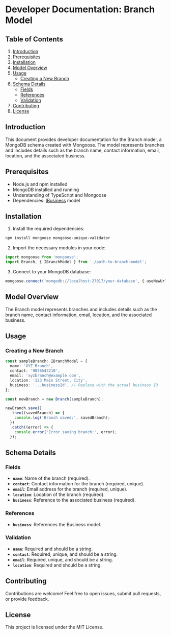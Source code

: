 # Developer Documentation: Branch Model
## Table of Contents
1. [Introduction](#introduction)
1. [Prerequisites](#prerequisites)
1. [Installation](#installation)
1. [Model Overview](#model-overview)
1. [Usage](#usage)
    - [Creating a New Branch](#creating-a-new-branch)
1. [Schema Details](#schema-details)
    - [Fields](#fields)
    - [References](#references)
    - [Validation](#validation)
1. [Contributing](#contributing)
1. [License](#license)
## Introduction
This document provides developer documentation for the Branch model, a MongoDB schema created with Mongoose. The model represents branches and includes details such as the branch name, contact information, email, location, and the associated business.

## Prerequisites
- Node.js and npm installed
- MongoDB installed and running
- Understanding of TypeScript and Mongoose
- Dependencies: [IBusiness](./business.md) model
## Installation
1. Install the required dependencies:

```bash
npm install mongoose mongoose-unique-validator
```
2. Import the necessary modules in your code:

```typescript
import mongoose from 'mongoose';
import Branch, { IBranchModel } from './path-to-branch-model';
```
3. Connect to your MongoDB database:

```typescript
mongoose.connect('mongodb://localhost:27017/your-database', { useNewUrlParser: true, useUnifiedTopology: true });
```
## Model Overview
The Branch model represents branches and includes details such as the branch name, contact information, email, location, and the associated business.

## Usage
### Creating a New Branch
```typescript
const sampleBranch: IBranchModel = {
  name: 'XYZ Branch',
  contact: '9876543210',
  email: 'xyzbranch@example.com',
  location: '123 Main Street, City',
  business: '...businessId', // Replace with the actual business ID
};

const newBranch = new Branch(sampleBranch);

newBranch.save()
  .then((savedBranch) => {
    console.log('Branch saved:', savedBranch);
  })
  .catch((error) => {
    console.error('Error saving branch:', error);
  });
```
## Schema Details
### Fields
- **`name`**: Name of the branch (required).
- **`contact`**: Contact information for the branch (required, unique).
- **`email`**: Email address for the branch (required, unique).
- **`location`**: Location of the branch (required).
- **`business`**: Reference to the associated business (required).
### References
- **`business`**: References the Business model.
### Validation
- **`name`**: Required and should be a string.
- **`contact`**: Required, unique, and should be a string.
- **`email`**: Required, unique, and should be a string.
- **`location`**: Required and should be a string.
## Contributing
Contributions are welcome! Feel free to open issues, submit pull requests, or provide feedback.

## License
This project is licensed under the MIT License.